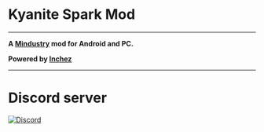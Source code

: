 # Kyanite Spark Mod

---

**A [Mindustry](https://github.com/Anuken/Mindustry) mod for Android and PC.**

**Powered by [Inchez](https://github.com/inchezgg)**

---


# Discord server

[![Discord](https://img.shields.io/discord/1340255593751122000.svg?logo=discord&logoColor=white&logoWidth=20&labelColor=7289DA&label=Discord&color=17cf48)](https://discord.gg/CRvCyXjnnb)
